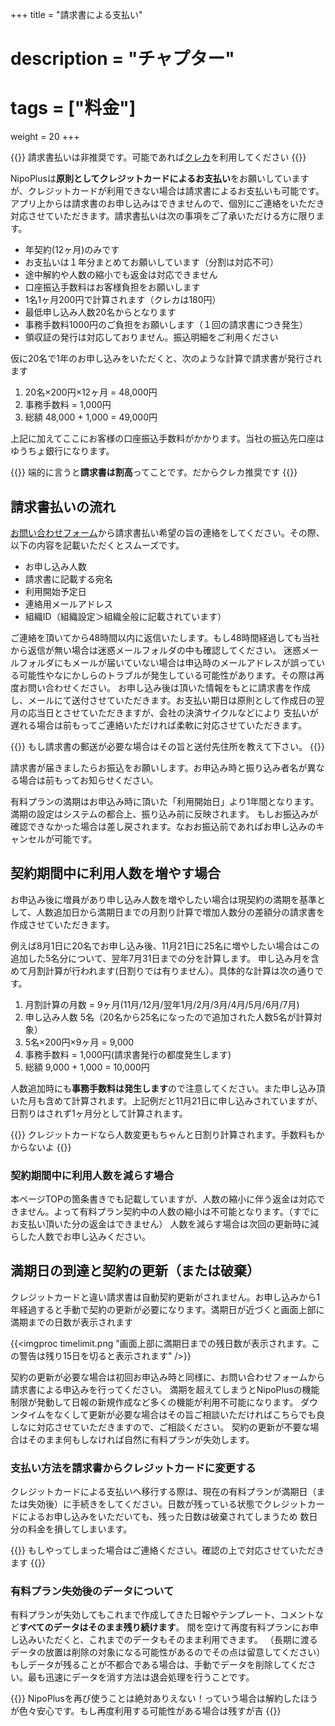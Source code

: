 +++
title = "請求書による支払い"
# description = "チャプター"
# tags = ["料金"]
weight = 20
+++


{{<alice pos="left" icon="default">}}
請求書払いは非推奨です。可能であれば[クレカ](/price/fee/)を利用してください
{{</alice>}}

NipoPlusは**原則としてクレジットカードによるお支払い**をお願いしていますが、クレジットカードが利用できない場合は請求書によるお支払いも可能です。アプリ上からは請求書のお申し込みはできませんので、個別にご連絡をいただき対応させていただきます。請求書払いは次の事項をご了承いただける方に限ります。

- 年契約(12ヶ月)のみです
- お支払いは１年分まとめてお願いしています（分割は対応不可）
- 途中解約や人数の縮小でも返金は対応できません
- 口座振込手数料はお客様負担をお願いします
- 1名1ヶ月200円で計算されます（クレカは180円）
- 最低申し込み人数20名からとなります
- 事務手数料1000円のご負担をお願いします（１回の請求書につき発生）
- 領収証の発行は対応しておりません。振込明細をご利用ください

仮に20名で1年のお申し込みをいただくと、次のような計算で請求書が発行されます

1. 20名×200円×12ヶ月 = 48,000円
1. 事務手数料 = 1,000円
1. 総額 48,000 + 1,000 = 49,000円

上記に加えてここにお客様の口座振込手数料がかかります。当社の振込先口座はゆうちょ銀行になります。

{{<alice pos="right" icon="here">}}
端的に言うと**請求書は割高**ってことです。だからクレカ推奨です
{{</alice>}}

## 請求書払いの流れ

[お問い合わせフォーム](/system/inquery/)から請求書払い希望の旨の連絡をしてください。その際、以下の内容を記載いただくとスムーズです。

- お申し込み人数
- 請求書に記載する宛名
- 利用開始予定日
- 連絡用メールアドレス
- 組織ID（組織設定＞組織全般に記載されています）

ご連絡を頂いてから48時間以内に返信いたします。もし48時間経過しても当社から返信が無い場合は迷惑メールフォルダの中も確認してください。
迷惑メールフォルダにもメールが届いていない場合は申込時のメールアドレスが誤っている可能性やなにかしらのトラブルが発生している可能性があります。その際は再度お問い合わせください。
お申し込み後は頂いた情報をもとに請求書を作成し、メールにて送付させていただきます。お支払い期日は原則として作成日の翌月の応当日とさせていただきますが、会社の決済サイクルなどにより
支払いが遅れる場合は前もってご連絡いただければ柔軟に対応させていただきます。

{{<alice pos="right" icon="please">}}
もし請求書の郵送が必要な場合はその旨と送付先住所を教えて下さい。
{{</alice>}}

請求書が届きましたらお振込をお願いします。お申込み時と振り込み者名が異なる場合は前もってお知らせください。

有料プランの満期はお申込み時に頂いた「利用開始日」より1年間となります。満期の設定はシステムの都合上、振り込み前に反映されます。
もしお振込みが確認できなかった場合は差し戻されます。なおお振込前であればお申し込みのキャンセルが可能です。

## 契約期間中に利用人数を増やす場合

お申込み後に増員があり申し込み人数を増やしたい場合は現契約の満期を基準として、人数追加日から満期日までの月割り計算で増加人数分の差額分の請求書を作成させていただきます。

例えば8月1日に20名でお申し込み後、11月21日に25名に増やしたい場合はこの追加した5名分について、翌年7月31日までの分を計算します。
申し込み月を含めて月割計算が行われます(日割りでは有りません）。具体的な計算は次の通りです。

1. 月割計算の月数 = 9ヶ月(11月/12月/翌年1月/2月/3月/4月/5月/6月/7月)
1. 申し込み人数 5名（20名から25名になったので追加された人数5名が計算対象）
1. 5名×200円×9ヶ月 = 9,000
1. 事務手数料 = 1,000円(請求書発行の都度発生します)
1. 総額 9,000 + 1,000 = 10,000円

人数追加時にも**事務手数料は発生します**ので注意してください。また申し込み頂いた月も含めて計算されます。上記例だと11月21日に申し込みされていますが、日割りはされず1ヶ月分として計算されます。

{{<alice pos="right" icon="ok">}}
クレジットカードなら人数変更もちゃんと日割り計算されます。手数料もかからないよ
{{</alice>}}

### 契約期間中に利用人数を減らす場合

本ページTOPの箇条書きでも記載していますが、人数の縮小に伴う返金は対応できません。よって有料プラン契約中の人数の縮小は不可能となります。（すでにお支払い頂いた分の返金はできません）
人数を減らす場合は次回の更新時に減らした人数でお申し込みください。

## 満期日の到達と契約の更新（または破棄）

クレジットカードと違い請求書は自動契約更新がされません。お申し込みから1年経過すると手動で契約の更新が必要になります。満期日が近づくと画面上部に満期までの日数が表示されます

{{<imgproc timelimit.png "画面上部に満期日までの残日数が表示されます。この警告は残り15日を切ると表示されます" />}}

契約の更新が必要な場合は初回お申込み時と同様に、お問い合わせフォームから請求書による申込みを行ってください。
満期を超えてしまうとNipoPlusの機能制限が発動して日報の新規作成など多くの機能が利用不可能になります。
ダウンタイムをなくして更新が必要な場合はその旨ご相談いただければこちらでも良しなに対応させていただきますので、ご相談ください。
契約の更新が不要な場合はそのまま何もしなければ自然に有料プランが失効します。

### 支払い方法を請求書からクレジットカードに変更する

クレジットカードによる支払いへ移行する際は、現在の有料プランが満期日（または失効後）に手続きをしてください。日数が残っている状態でクレジットカードによるお申し込みをいただいても、残った日数は破棄されてしまうため
数日分の料金を損してしまいます。

{{<alice pos="right" icon="ok">}}
もしやってしまった場合はご連絡ください。確認の上で対応させていただきます
{{</alice>}}

### 有料プラン失効後のデータについて

有料プランが失効してもこれまで作成してきた日報やテンプレート、コメントなど**すべてのデータはそのまま残り続けます**。
間を空けて再度有料プランにお申し込みいただくと、これまでのデータもそのまま利用できます。
（長期に渡るデータの放置は削除の対象になる可能性があるのでその点は留意してください）
もしデータが残ることが不都合である場合は、手動でデータを削除してください。最も迅速にデータを消す方法は退会処理を行うことです。

{{<alice pos="right" icon="shield">}}
NipoPlusを再び使うことは絶対ありえない！っていう場合は解約したほうが色々安心です。もし再度利用する可能性がある場合は残すが吉
{{</alice>}}